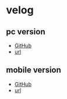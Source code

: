 # velog

## pc version

- [GitHub](https://github.com/3rr0r404N07F0UND/project_velog.git)
- [url](http://13.125.14.153/velog/main/html/)

## mobile version 

- [GitHub](https://github.com/3rr0r404N07F0UND/project_velog_mobile.git)
- [url](http://13.125.14.153/velog/m/pug/)

